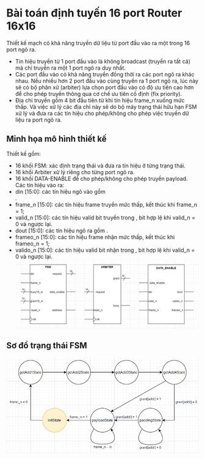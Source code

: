 # Bài toán định tuyến 16 port Router 16x16
Thiết kế mạch có khả năng truyền dữ liệu từ port đầu vào ra một trong 16 port ngõ ra.
- Tín hiệu truyền từ 1 port đầu vào là không broadcast (truyền ra tất cả) mà chỉ truyền ra một 1 port ngõ ra duy nhất.
- Các port đầu vào có khả năng truyền đồng thời ra các port ngõ ra khác nhau. Nếu nhiều hơn 2 port đầu vào cùng truyền ra 1 port ngõ ra, lúc này sẽ có bộ phân xử (arbiter) lựa chọn port đầu vào có độ ưu tiên cao hơn để cho phép truyền thông qua cơ chế ưu tiên cố định (fix priority).
- Địa chỉ truyền gồm 4 bit đầu tiên từ khi tín hiệu frame_n xuống mức thấp. Và việc xử lý các địa chỉ này sẽ do bộ máy trạng thái hữu hạn FSM xử lý và đưa ra các tín hiệu cho phép/không cho phép việc truyền dữ liệu ra port ngõ ra.





## Minh họa mô hình thiết kế
Thiết kế gồm:
- 16 khối FSM: xác định trạng thái và đưa ra tín hiệu ở từng trạng thái.
- 16 khối Arbiter xử lý riêng cho từng port ngõ ra.
- 16 khối DATA-ENABLE để cho phép/không cho phép truyền payload.
Các tín hiệu vào ra:
- din [15:0]: các tín hiệu ngõ vào gồm <address><padding><payload>.
- frame_n [15:0]: các tín hiệu frame truyền mức thấp, kết thúc khi frame_n = 1;
- valid_n [15:0]: các tín hiệu valid bit truyền trong <payload>, bit hợp lệ khi valid_n = 0 và ngược lại.
- dout [15:0]: các tín hiệu ngõ ra gồm <payload>.
- frameo_n [15:0]: các tín hiệu frame nhận mức thấp, kết thúc khi frameo_n = 1;
- valido_n [15:0]: các tín hiệu valid bit nhận trong <payload>, bit hợp lệ khi valid_n = 0 và ngược lại.
![github](https://github.com/PhuocTai03/Router-16x16/blob/main/media/design_model.png)

## Sơ đồ trạng thái FSM

![github](https://github.com/PhuocTai03/Router-16x16/blob/main/media/state.png)
